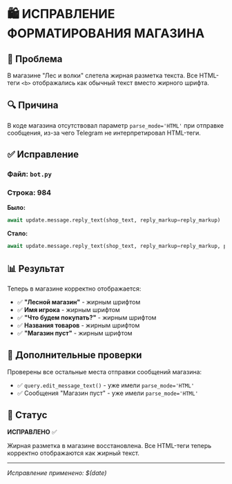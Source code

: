 # 🛍️ ИСПРАВЛЕНИЕ ФОРМАТИРОВАНИЯ МАГАЗИНА

## 🐛 Проблема
В магазине "Лес и волки" слетела жирная разметка текста. Все HTML-теги `<b>` отображались как обычный текст вместо жирного шрифта.

## 🔍 Причина
В коде магазина отсутствовал параметр `parse_mode='HTML'` при отправке сообщения, из-за чего Telegram не интерпретировал HTML-теги.

## ✅ Исправление

### Файл: `bot.py`
### Строка: 984

**Было:**
```python
await update.message.reply_text(shop_text, reply_markup=reply_markup)
```

**Стало:**
```python
await update.message.reply_text(shop_text, reply_markup=reply_markup, parse_mode='HTML')
```

## 📊 Результат

Теперь в магазине корректно отображается:

- ✅ **"Лесной магазин"** - жирным шрифтом
- ✅ **Имя игрока** - жирным шрифтом  
- ✅ **"Что будем покупать?"** - жирным шрифтом
- ✅ **Названия товаров** - жирным шрифтом
- ✅ **"Магазин пуст"** - жирным шрифтом

## 🔧 Дополнительные проверки

Проверены все остальные места отправки сообщений магазина:
- ✅ `query.edit_message_text()` - уже имели `parse_mode='HTML'`
- ✅ Сообщения "Магазин пуст" - уже имели `parse_mode='HTML'`

## 🎯 Статус
**ИСПРАВЛЕНО** ✅

Жирная разметка в магазине восстановлена. Все HTML-теги теперь корректно отображаются как жирный текст.

---

*Исправление применено: $(date)*

